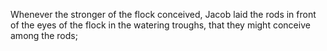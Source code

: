 Whenever the stronger of the flock conceived, Jacob laid the rods in front of the eyes of the flock in the watering troughs, that they might conceive among the rods;